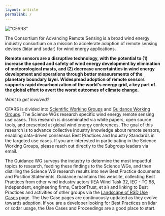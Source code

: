```yaml
---
layout: article
permalink: /
---
```

!["CFARS"](https://cfars.github.io/images/CFARS_MembershipLogos_Logo_RGB.jpg)

The Consortium for Advancing Remote Sensing is a broad wind energy industry consortium on a mission to accelerate adoption of remote sensing devices (lidar and sodar) for wind energy applications.  

__Remote sensors are a disruptive technology, with the potential to (1) increase the speed and safety of wind energy development by elimination of meteorological masts, and (2) decrease uncertainties in wind energy development and operations through better measurements of the planetary boundary layer. Widespread adoption of remote sensors supports rapid decarbonization of the world's energy grid, a key part of the global effort to avert the worst outcomes of climate change.__

_Want to get involved?_

CFARS is divided into [Scientific Working Groups](https://cfars.github.io/working-groups/#science-subgroup) and [Guidance Working Groups](https://cfars.github.io/working-groups/#guidance-subgroup). The Science WGs research specific wind energy remote sensing use cases. This research is disseminated via white papers, open source tools, and presented at global wind energy conferences. The goal of this research is to advance collective industry knowledge about remote sensors, enabling data-driven consensus Best Practices and Industry Standards in the targeted use cases. If you are interested in participating in the Science Working Groups, please reach out directly to the Subgroup leaders via email. 

The Guidance WG surveys the industry to determine the most impactful topics to research, feeding these findings to the Science WGs, and then distilling the Science WG research results into new Best Practice documents and Position Statements. Guidance  maintains this website, collecting Best Practices from other wind industry actors (IEA Wind Task 32, IEC - TC 88, independent, engineering firms, CarbonTrust, et al) and linking to Best Practices and activities of other groups via the [Landscape of RSD Use Cases](https://cfars.github.io/landscape/) page. The Use Case pages are continuously updated as they evolve towards adoption. If you are a developer looking for Best Practices on lidar or sodar usage, the Use Cases and Proceedings are a good place to start.







